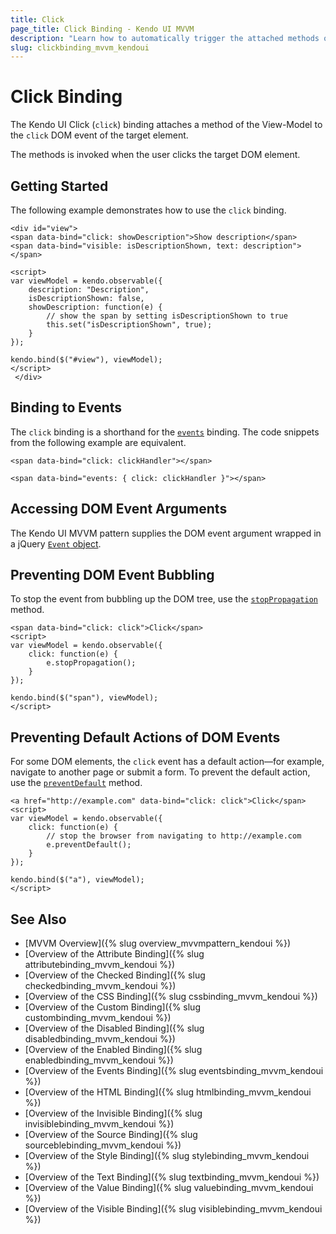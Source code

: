 ```yaml
---
title: Click
page_title: Click Binding - Kendo UI MVVM
description: "Learn how to automatically trigger the attached methods once the user clicks the target DOM element by using the click binding in Kendo UI MVVM."
slug: clickbinding_mvvm_kendoui
---
```


# Click Binding

The Kendo UI Click (`click`) binding attaches a method of the View-Model to the `click` DOM event of the target element.

The methods is invoked when the user clicks the target DOM element.

## Getting Started

The following example demonstrates how to use the `click` binding.

    <div id="view">
    <span data-bind="click: showDescription">Show description</span>
    <span data-bind="visible: isDescriptionShown, text: description"></span>

    <script>
    var viewModel = kendo.observable({
        description: "Description",
        isDescriptionShown: false,
        showDescription: function(e) {
            // show the span by setting isDescriptionShown to true
            this.set("isDescriptionShown", true);
        }
    });

    kendo.bind($("#view"), viewModel);
    </script>
     </div>

## Binding to Events

The `click` binding is a shorthand for the [`events`](https://www.telerik.com/kendo-jquery-ui/documentation/framework/mvvm/bindings/events) binding. The code snippets from the following example are equivalent.

    <span data-bind="click: clickHandler"></span>

    <span data-bind="events: { click: clickHandler }"></span>

## Accessing DOM Event Arguments

The Kendo UI MVVM pattern supplies the DOM event argument wrapped in a jQuery [`Event` object](https://api.jquery.com/category/events/event-object/).

## Preventing DOM Event Bubbling

To stop the event from bubbling up the DOM tree, use the [`stopPropagation`](https://api.jquery.com/event.stopPropagation/) method.

    <span data-bind="click: click">Click</span>
    <script>
    var viewModel = kendo.observable({
        click: function(e) {
            e.stopPropagation();
        }
    });

    kendo.bind($("span"), viewModel);
    </script>

## Preventing Default Actions of DOM Events

For some DOM elements, the `click` event has a default action&mdash;for example, navigate to another page or submit a form. To prevent the default action, use the
[`preventDefault`](https://api.jquery.com/event.preventDefault/) method.

    <a href="http://example.com" data-bind="click: click">Click</span>
    <script>
    var viewModel = kendo.observable({
        click: function(e) {
            // stop the browser from navigating to http://example.com
            e.preventDefault();
        }
    });

    kendo.bind($("a"), viewModel);
    </script>

## See Also

* [MVVM Overview]({% slug overview_mvvmpattern_kendoui %})
* [Overview of the Attribute Binding]({% slug attributebinding_mvvm_kendoui %})
* [Overview of the Checked Binding]({% slug checkedbinding_mvvm_kendoui %})
* [Overview of the CSS Binding]({% slug cssbinding_mvvm_kendoui %})
* [Overview of the Custom Binding]({% slug custombinding_mvvm_kendoui %})
* [Overview of the Disabled Binding]({% slug disabledbinding_mvvm_kendoui %})
* [Overview of the Enabled Binding]({% slug enabledbinding_mvvm_kendoui %})
* [Overview of the Events Binding]({% slug eventsbinding_mvvm_kendoui %})
* [Overview of the HTML Binding]({% slug htmlbinding_mvvm_kendoui %})
* [Overview of the Invisible Binding]({% slug invisiblebinding_mvvm_kendoui %})
* [Overview of the Source Binding]({% slug sourceblebinding_mvvm_kendoui %})
* [Overview of the Style Binding]({% slug stylebinding_mvvm_kendoui %})
* [Overview of the Text Binding]({% slug textbinding_mvvm_kendoui %})
* [Overview of the Value Binding]({% slug valuebinding_mvvm_kendoui %})
* [Overview of the Visible Binding]({% slug visiblebinding_mvvm_kendoui %})
